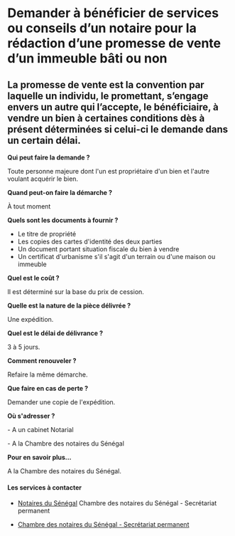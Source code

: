 # Demander à bénéficier de services ou conseils d’un notaire pour la rédaction d’une promesse de vente d’un immeuble bâti ou non

La promesse de vente est la convention par laquelle un individu, le promettant, s’engage envers un autre qui l’accepte, le bénéficiaire, à vendre un bien à certaines conditions dès à présent déterminées si celui-ci le demande dans un certain délai.
--------------------------------------------------------------------------------------------------------------------------------------------------------------------------------------------------------------------------------------------------------

**Qui peut faire la demande ?**

Toute personne majeure dont l'un est propriétaire d'un bien et l'autre voulant acquérir le bien.

**Quand peut-on faire la démarche ?**

À tout moment

**Quels sont les documents à fournir ?**

*   Le titre de propriété
*   Les copies des cartes d'identité des deux parties
*   Un document portant situation fiscale du bien à vendre
*   Un certificat d'urbanisme s'il s'agit d'un terrain ou d'une maison ou immeuble

**Quel est le coût ?**

Il est déterminé sur la base du prix de cession.

**Quelle est la nature de la pièce délivrée ?**

Une expédition.

**Quel est le délai de délivrance ?**

3 à 5 jours.

**Comment renouveler ?**

Refaire la même démarche.

**Que faire en cas de perte ?**

Demander une copie de l'expédition.

**Où s'adresser ?**

\- A un cabinet Notarial

\- A la Chambre des notaires du Sénégal  

**Pour en savoir plus…**

A la Chambre des notaires du Sénégal.

#### Les services à contacter

*   [Notaires du Sénégal](../../../services/notaires-du-senegal.md) Chambre des notaires du Sénégal - Secrétariat permanent  
    
*   [Chambre des notaires du Sénégal - Secrétariat permanent](../../../services/chambre-des-notaires-du-senegal-secretariat-permanent.md)